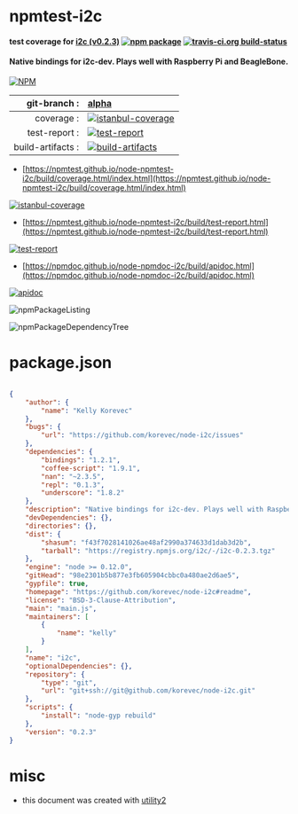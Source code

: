 # npmtest-i2c

#### test coverage for  [i2c (v0.2.3)](https://github.com/korevec/node-i2c#readme)  [![npm package](https://img.shields.io/npm/v/npmtest-i2c.svg?style=flat-square)](https://www.npmjs.org/package/npmtest-i2c) [![travis-ci.org build-status](https://api.travis-ci.org/npmtest/node-npmtest-i2c.svg)](https://travis-ci.org/npmtest/node-npmtest-i2c)

#### Native bindings for i2c-dev. Plays well with Raspberry Pi and BeagleBone.

[![NPM](https://nodei.co/npm/i2c.png?downloads=true&downloadRank=true&stars=true)](https://www.npmjs.com/package/i2c)

| git-branch : | [alpha](https://github.com/npmtest/node-npmtest-i2c/tree/alpha)|
|--:|:--|
| coverage : | [![istanbul-coverage](https://npmtest.github.io/node-npmtest-i2c/build/coverage.badge.svg)](https://npmtest.github.io/node-npmtest-i2c/build/coverage.html/index.html)|
| test-report : | [![test-report](https://npmtest.github.io/node-npmtest-i2c/build/test-report.badge.svg)](https://npmtest.github.io/node-npmtest-i2c/build/test-report.html)|
| build-artifacts : | [![build-artifacts](https://npmtest.github.io/node-npmtest-i2c/glyphicons_144_folder_open.png)](https://github.com/npmtest/node-npmtest-i2c/tree/gh-pages/build)|

- [https://npmtest.github.io/node-npmtest-i2c/build/coverage.html/index.html](https://npmtest.github.io/node-npmtest-i2c/build/coverage.html/index.html)

[![istanbul-coverage](https://npmtest.github.io/node-npmtest-i2c/build/screenCapture.buildCi.browser.%252Ftmp%252Fbuild%252Fcoverage.lib.html.png)](https://npmtest.github.io/node-npmtest-i2c/build/coverage.html/index.html)

- [https://npmtest.github.io/node-npmtest-i2c/build/test-report.html](https://npmtest.github.io/node-npmtest-i2c/build/test-report.html)

[![test-report](https://npmtest.github.io/node-npmtest-i2c/build/screenCapture.buildCi.browser.%252Ftmp%252Fbuild%252Ftest-report.html.png)](https://npmtest.github.io/node-npmtest-i2c/build/test-report.html)

- [https://npmdoc.github.io/node-npmdoc-i2c/build/apidoc.html](https://npmdoc.github.io/node-npmdoc-i2c/build/apidoc.html)

[![apidoc](https://npmdoc.github.io/node-npmdoc-i2c/build/screenCapture.buildCi.browser.%252Ftmp%252Fbuild%252Fapidoc.html.png)](https://npmdoc.github.io/node-npmdoc-i2c/build/apidoc.html)

![npmPackageListing](https://npmtest.github.io/node-npmtest-i2c/build/screenCapture.npmPackageListing.svg)

![npmPackageDependencyTree](https://npmtest.github.io/node-npmtest-i2c/build/screenCapture.npmPackageDependencyTree.svg)



# package.json

```json

{
    "author": {
        "name": "Kelly Korevec"
    },
    "bugs": {
        "url": "https://github.com/korevec/node-i2c/issues"
    },
    "dependencies": {
        "bindings": "1.2.1",
        "coffee-script": "1.9.1",
        "nan": "~2.3.5",
        "repl": "0.1.3",
        "underscore": "1.8.2"
    },
    "description": "Native bindings for i2c-dev. Plays well with Raspberry Pi and BeagleBone.",
    "devDependencies": {},
    "directories": {},
    "dist": {
        "shasum": "f43f7028141026ae48af2990a374633d1dab3d2b",
        "tarball": "https://registry.npmjs.org/i2c/-/i2c-0.2.3.tgz"
    },
    "engine": "node >= 0.12.0",
    "gitHead": "98e2301b5b877e3fb605904cbbc0a480ae2d6ae5",
    "gypfile": true,
    "homepage": "https://github.com/korevec/node-i2c#readme",
    "license": "BSD-3-Clause-Attribution",
    "main": "main.js",
    "maintainers": [
        {
            "name": "kelly"
        }
    ],
    "name": "i2c",
    "optionalDependencies": {},
    "repository": {
        "type": "git",
        "url": "git+ssh://git@github.com/korevec/node-i2c.git"
    },
    "scripts": {
        "install": "node-gyp rebuild"
    },
    "version": "0.2.3"
}
```



# misc
- this document was created with [utility2](https://github.com/kaizhu256/node-utility2)
